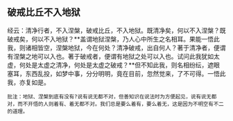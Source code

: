 ##  破戒比丘不入地狱

经云：清净行者，不入涅槃，破戒比丘，不入地狱。既清净矣，何以不入涅槃？既破戒矣，何以不入地狱？**盖谓地狱涅槃，乃人心中所生之名相耳。果能一悟此我，则诸相皆空，涅槃地狱，今在何处？清净破戒，出自何人？著于清净者，便谓有涅槃之地可以入也。著于破戒者，便谓有地狱之处可以入也。试问此我犹如太虚，何处是太虚之清净，何处是太虚之破戒？**但不知此我，则名相纷纭，遮眼塞耳，东西乱投，如梦中事，分分明明，竟在目前，忽然觉来，了不可得。一悟此我，亦复如是。

```xu
批注：地狱、涅槃到底有没有?说有说无都不对，但善知识在说法时为方便起见，说有说无都对，而不开悟的人则着有、着无都不对。我们总是要么着有，要么着无，这是因为不明空有不二的道理。
```
